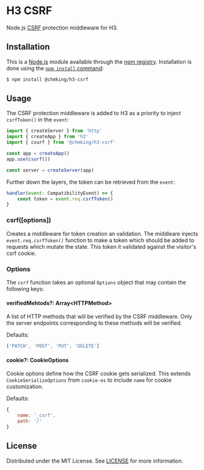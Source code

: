 # H3 CSRF

Node.js [CSRF](https://en.wikipedia.org/wiki/Cross-site_request_forgery) protection middleware for H3.

## Installation

This is a [Node.js](https://nodejs.org/en/) module available through the
[npm registry](https://www.npmjs.com/). Installation is done using the
[`npm install` command](https://docs.npmjs.com/getting-started/installing-npm-packages-locally):

```sh
$ npm install @chmking/h3-csrf
```

## Usage

The CSRF protection middleware is added to H3 as a priority to inject `csrfToken()` in the `event`:

```js
import { createServer } from 'http'
import { createApp } from 'h3'
import { csurf } from '@chmking/h3-csrf'

const app = createApp()
app.use(csurf())

const server = createServer(app)
```

Further down the layers, the token can be retrieved from the `event`:

```js
handler(event: CompatibilityEvent) => {
    const token = event.req.csrfToken()
}
```

### csrf([options])

Creates a middleware for token creation an validation. The middleare injects `event.req.csrfToken()` function to make a token which should be added to requests which mutate the state. This token it validated against the visitor's csrf cookie.

### Options

The `csrf` function takes an optional `Options` object that may contain the following keys:

#### verifiedMehtods?: Array\<HTTPMethod\>

A list of HTTP methods that will be verified by the CSRF middleware. Only the server endpoints corresponding to these methods will be verified.

Defaults:
```js
['PATCH', 'POST', 'PUT', 'DELETE']
```

#### cookie?: CookieOptions

Cookie options define how the CSRF cookie gets serialized. This extends `CookieSerializeOptions` from `cookie-es` to include `name` for cookie customization.

Defaults:
```js
{
    name: '_csrf',
    path: '/'
}
```

## License

Distributed under the MIT License. See [LICENSE](LICENSE) for more information.